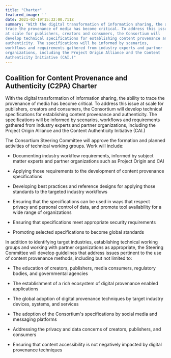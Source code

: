 ```yaml
---
title: "Charter"
featured_image: ''
date: 2021-02-19T15:32:00.711Z
summary: "With the digital transformation of information sharing, the ability to
trace the provenance of media has become critical. To address this issue
at scale for publishers, creators and consumers, the Consortium will
develop technical specifications for establishing content provenance and
authenticity. The specifications will be informed by scenarios,
workflows and requirements gathered from industry experts and partner
organizations, including the Project Origin Alliance and the Content
Authenticity Initiative (CAI.)"
---
```


## Coalition for Content Provenance and Authenticity (C2PA) Charter

With the digital transformation of information sharing, the ability to
trace the provenance of media has become critical. To address this issue
at scale for publishers, creators and consumers, the Consortium will
develop technical specifications for establishing content provenance and
authenticity. The specifications will be informed by scenarios,
workflows and requirements gathered from industry experts and partner
organizations, including the Project Origin Alliance and the Content
Authenticity Initiative (CAI.)

The Consortium Steering Committee will approve the formation and planned
activities of technical working groups. Work will include:

-   Documenting industry workflow requirements, informed by subject
    matter experts and partner organizations such as Project Origin and
    CAI

-   Applying those requirements to the development of content provenance
    specifications

-   Developing best practices and reference designs for applying those
    standards to the targeted industry workflows

-   Ensuring that the specifications can be used in ways that respect
    privacy and personal control of data, and promote tool availability
    for a wide range of organizations

-   Ensuring that specifications meet appropriate security requirements

-   Promoting selected specifications to become global standards

In addition to identifying target industries, establishing technical
working groups and working with partner organizations as appropriate,
the Steering Committee will develop guidelines that address issues
pertinent to the use of content provenance methods, including but not
limited to:

-   The education of creators, publishers, media consumers, regulatory
    bodies, and governmental agencies

-   The establishment of a rich ecosystem of digital provenance enabled
    applications

-   The global adoption of digital provenance techniques by target
    industry devices, systems, and services

-   The adoption of the Consortium's specifications by social media and
    messaging platforms

-   Addressing the privacy and data concerns of creators, publishers,
    and consumers

-   Ensuring that content accessibility is not negatively impacted by
    digital provenance techniques
